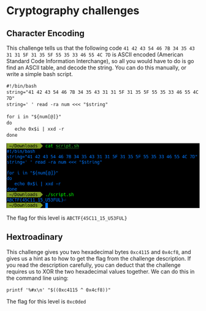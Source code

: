 # Cryptography challenges

## Character Encoding

This challenge tells us that the following code `41 42 43 54 46 7B 34 35 43 31 31 5F 31 35 5F 55 35 33 46 55 4C 7D` is ASCII encoded (American Standard Code Information Interchange), so all you would have to do is go find an ASCII table, and decode the string. You can do this manually, or write a simple bash script.

```shell
#!/bin/bash
string="41 42 43 54 46 7B 34 35 43 31 31 5F 31 35 5F 55 35 33 46 55 4C 7D"
string=' ' read -ra num <<< "$string"

for i in "${num[@]}"
do
   echo 0x$i | xxd -r
done
```

<img src="images/CharacterEncoding-1.png">

The flag for this level is `ABCTF{45C11_15_U53FUL}`

## Hextroadinary

This challenge gives you two hexadecimal bytes `0xc4115` and `0x4cf8`, and gives us a hint as to how to get the flag from the challenge description. If you read the description carefully, you can deduct that the challenge requires us to XOR the two hexadecimal values together. We can do this in the command line using:

```shell
printf '%#x\n' "$((0xc4115 ^ 0x4cf8))"
```

The flag for this level is `0xc0ded`
